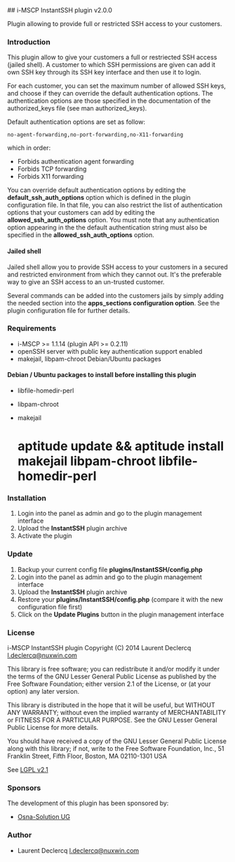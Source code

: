 ## i-MSCP InstantSSH plugin v2.0.0

Plugin allowing to provide full or restricted SSH access to your customers.

### Introduction

This plugin allow to give your customers a full or restriected SSH access (jailed shell). A customer to which SSH
permissions are given can add it own SSH key through its SSH key interface and then use it to login.

For each customer, you can set the maximum number of allowed SSH keys, and choose if they can override the default
authentication options. The authentication options are those specified in the documentation of the authorized_keys file
(see man authorized_keys).

Default authentication options are set as follow:

	no-agent-forwarding,no-port-forwarding,no-X11-forwarding

which in order:

* Forbids authentication agent forwarding
* Forbids TCP forwarding
* Forbids X11 forwarding

You can override default authentication options by editing the **default_ssh_auth_options** option which is defined
in the plugin configuration file. In that file, you can also restrict the list of authentication options that your
customers can add by editing the **allowed_ssh_auth_options** option. You must note that any authentication option
appearing in the the default authentication string must also be specified in the **allowed_ssh_auth_options** option.

#### Jailed shell

Jailed shell allow you to provide SSH access to your customers in a secured and restricted environment from which they
cannot out. It's the preferable way to give an SSH access to an un-trusted customer.

Several commands can be added into the customers jails by simply adding the needed section into the
**apps_sections configuration option**. See the plugin configuration file for further details.

### Requirements

* i-MSCP >= 1.1.14 (plugin API >= 0.2.11)
* openSSH server with public key authentication support enabled
* makejail, libpam-chroot Debian/Ubuntu packages

#### Debian / Ubuntu packages to install before installing this plugin

* libfile-homedir-perl
* libpam-chroot
* makejail

	# aptitude update && aptitude install makejail libpam-chroot libfile-homedir-perl

### Installation

1. Login into the panel as admin and go to the plugin management interface
2. Upload the **InstantSSH** plugin archive
3. Activate the plugin

### Update

1. Backup your current config file **plugins/InstantSSH/config.php**
2. Login into the panel as admin and go to the plugin management interface
3. Upload the **InstantSSH** plugin archive
4. Restore your **plugins/InstantSSH/config.php** (compare it with the new configuration file first)
5. Click on the **Update Plugins** button in the plugin management interface

### License

 i-MSCP InstantSSH plugin
 Copyright (C) 2014 Laurent Declercq <l.declercq@nuxwin.com>

 This library is free software; you can redistribute it and/or
 modify it under the terms of the GNU Lesser General Public
 License as published by the Free Software Foundation; either
 version 2.1 of the License, or (at your option) any later version.

 This library is distributed in the hope that it will be useful,
 but WITHOUT ANY WARRANTY; without even the implied warranty of
 MERCHANTABILITY or FITNESS FOR A PARTICULAR PURPOSE.  See the GNU
 Lesser General Public License for more details.

 You should have received a copy of the GNU Lesser General Public
 License along with this library; if not, write to the Free Software
 Foundation, Inc., 51 Franklin Street, Fifth Floor, Boston, MA  02110-1301  USA

 See [LGPL v2.1](http://www.gnu.org/licenses/lgpl-2.1.txt "LGPL v2.1")

### Sponsors

The development of this plugin has been sponsored by:

  - [Osna-Solution UG](http://portal.osna-solution.de// "Osna-Solution UG")

### Author

 * Laurent Declercq <l.declercq@nuxwin.com>
